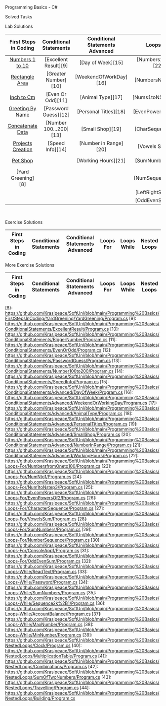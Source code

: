 Programming Basics - C#

Solved Tasks

Lab Solutions
&nbsp;

| First Steps in Coding | Conditional Statements | Conditional Statements Advanced | Loops For | Loops While | Nested Loops |
| :---: | :---: | :---: | :---: | :---: | :---: | 
| [Numbers 1 to 10][1]  | [Excellent Result][9] | [Day of Week][15]     | [Numbers1to100][22]| [Read Text][32]   | [Clock][39]              |
| [Rectangle Area][2]   | [Greater Number][10]  | [WeekendOfWorkDay][16]| [NumbersNto1][23]  | [Password][33]    | [MultiplicationTable][40]|
| [Inch to Cm][3]       | [Even Or Odd][11]     | [Animal Type][17]     | [Nums1toNStep3[24] | [Sum Numbers][34] | [Combinations][41]       |
| [Greeting By Name][4] | [Password Guess][12]  | [Personal Titles][18] | [EvenPowersOf2[25] | [Sequence2k+1][35]| [Sum of Two Numbers][42] |
| [Concatenate Data][5] | [Number 100...200][13]| [Small Shop][19]      | [CharSequence[26]  | [Acc Balance][36] | [Travelling][43]         |
| [Projects Creation][6]| [Speed Info][14]      | [Number in Range][20] | [Vowels Sum[27]    | [Max Number][37]  | [Building][44]           |
| [Pet Shop][7]         |                       | [Working Hours][21]   | [SumNumbers][28]   | [Min Number][38]  |                          |
| [Yard Greening][8]    |                       |                       | [NumSequence][29]  |  
|                       |                       |                       | [LeftRightSum][30] | 
|                       |                       |                       | [OddEvenSum][31]   | 

&nbsp;

Exercise Solutions
&nbsp;

| First Steps in Coding | Conditional Statements | Conditional Statements Advanced | Loops For | Loops While | Nested Loops |
| :---: | :---: | :---: | :---: | :---: | :---: | 



More Exercise Solutions
&nbsp;

| First Steps in Coding | Conditional Statements | Conditional Statements Advanced | Loops For | Loops While | Nested Loops |
| :---: | :---: | :---: | :---: | :---: | :---: | 
















[1]: https://github.com/Krasipeace/SoftUni/blob/main/Programming%20Basics/FirstStepsInCoding/Num1to10/Num1to10/Program.cs
[2]: https://github.com/Krasipeace/SoftUni/blob/main/Programming%20Basics/FirstStepsInCoding/RectangleArea/RectangleArea/Program.cs
[3]: https://github.com/Krasipeace/SoftUni/blob/main/Programming%20Basics/FirstStepsInCoding/InchestoCentimeters/InchestoCentimeters/Program.cs
[4]: https://github.com/Krasipeace/SoftUni/blob/main/Programming%20Basics/FirstStepsInCoding/GreetingByName/GreetingByName/Program.cs
[5]: https://github.com/Krasipeace/SoftUni/blob/main/Programming%20Basics/FirstStepsInCoding/ConcatenateData/ConcatenateData/Program.cs
[6]: https://github.com/Krasipeace/SoftUni/blob/main/Programming%20Basics/FirstStepsInCoding/ProjectsCreation/ProjectsCreation/Program.cs 
[7]: https://github.com/Krasipeace/SoftUni/blob/main/Programming%20Basics/FirstStepsInCoding/PetShop/PetShop/Program.cs
[8}: https://github.com/Krasipeace/SoftUni/blob/main/Programming%20Basics/FirstStepsInCoding/YardGreening/YardGreening/Program.cs
[9]: https://github.com/Krasipeace/SoftUni/blob/main/Programming%20Basics/ConditionalStatements/ExcellentResult/Program.cs
[10]: https://github.com/Krasipeace/SoftUni/blob/main/Programming%20Basics/ConditionalStatements/BiggerNumber/Program.cs
[11]: https://github.com/Krasipeace/SoftUni/blob/main/Programming%20Basics/ConditionalStatements/EvenOrOdd/Program.cs
[12]: https://github.com/Krasipeace/SoftUni/blob/main/Programming%20Basics/ConditionalStatements/PasswordGuess/Program.cs
[13]: https://github.com/Krasipeace/SoftUni/blob/main/Programming%20Basics/ConditionalStatements/Number100to200/Program.cs
[14]: https://github.com/Krasipeace/SoftUni/blob/main/Programming%20Basics/ConditionalStatements/SpeedInfo/Program.cs
[15]: https://github.com/Krasipeace/SoftUni/blob/main/Programming%20Basics/ConditionalStatementsAdvanced/DayOfWeek/Program.cs
[16]: https://github.com/Krasipeace/SoftUni/blob/main/Programming%20Basics/ConditionalStatementsAdvanced/WeekendOrWorkingDay/Program.cs
[17]: https://github.com/Krasipeace/SoftUni/blob/main/Programming%20Basics/ConditionalStatementsAdvanced/AnimalType/Program.cs
[18]: https://github.com/Krasipeace/SoftUni/blob/main/Programming%20Basics/ConditionalStatementsAdvanced/PersonalTitles/Program.cs
[19]: https://github.com/Krasipeace/SoftUni/blob/main/Programming%20Basics/ConditionalStatementsAdvanced/SmallShop/Program.cs
[20]: https://github.com/Krasipeace/SoftUni/blob/main/Programming%20Basics/ConditionalStatementsAdvanced/NumberInRange/Program.cs
[21}: https://github.com/Krasipeace/SoftUni/blob/main/Programming%20Basics/ConditionalStatementsAdvanced/WorkingHours/Program.cs
[22]: https://github.com/Krasipeace/SoftUni/blob/main/Programming%20Basics/Loops-For/NumbersfromOneto100/Program.cs
[23]: https://github.com/Krasipeace/SoftUni/blob/main/Programming%20Basics/Loops-For/NumNto1/Program.cs
[24]: https://github.com/Krasipeace/SoftUni/blob/main/Programming%20Basics/Loops-For/Num1toNstep3/Program.cs
[25]: https://github.com/Krasipeace/SoftUni/blob/main/Programming%20Basics/Loops-For/EvenPowersOf2/Program.cs
[26]: https://github.com/Krasipeace/SoftUni/blob/main/Programming%20Basics/Loops-For/CharacterSequence/Program.cs
[27]: https://github.com/Krasipeace/SoftUni/blob/main/Programming%20Basics/Loops-For/VowelsSum/Program.cs
[28]: https://github.com/Krasipeace/SoftUni/blob/main/Programming%20Basics/Loops-For/SumNumbers/Program.cs
[29]: https://github.com/Krasipeace/SoftUni/blob/main/Programming%20Basics/Loops-For/NumberSequence/Program.cs
[30]: https://github.com/Krasipeace/SoftUni/blob/main/Programming%20Basics/Loops-For/ConsoleApp1/Program.cs
[31]: https://github.com/Krasipeace/SoftUni/blob/main/Programming%20Basics/Loops-For/OddEvenSum/Program.cs
[32]: https://github.com/Krasipeace/SoftUni/blob/main/Programming%20Basics/Loops-While/ReadText/Program.cs
[33]: https://github.com/Krasipeace/SoftUni/blob/main/Programming%20Basics/Loops-While/Password/Program.cs
[34]: https://github.com/Krasipeace/SoftUni/blob/main/Programming%20Basics/Loops-While/SumNumbers/Program.cs
[35]: https://github.com/Krasipeace/SoftUni/blob/main/Programming%20Basics/Loops-While/Sequence2k%2B1/Program.cs
[36]: https://github.com/Krasipeace/SoftUni/blob/main/Programming%20Basics/Loops-While/AccountBalance/Program.cs
[37]: https://github.com/Krasipeace/SoftUni/blob/main/Programming%20Basics/Loops-While/MaxNumber/Program.cs
[38]: https://github.com/Krasipeace/SoftUni/blob/main/Programming%20Basics/Loops-While/MinNumber/Program.cs
[39]: https://github.com/Krasipeace/SoftUni/blob/main/Programming%20Basics/NestedLoops/Clock/Program.cs
[40]: https://github.com/Krasipeace/SoftUni/blob/main/Programming%20Basics/NestedLoops/MultiplicationTable/Program.cs
[41]: https://github.com/Krasipeace/SoftUni/blob/main/Programming%20Basics/NestedLoops/Combinations/Program.cs
[42]: https://github.com/Krasipeace/SoftUni/blob/main/Programming%20Basics/NestedLoops/SumOfTwoNumbers/Program.cs
[43]: https://github.com/Krasipeace/SoftUni/blob/main/Programming%20Basics/NestedLoops/Travelling/Program.cs
[44]: https://github.com/Krasipeace/SoftUni/blob/main/Programming%20Basics/NestedLoops/Building/Program.cs

[45]:
[47]:
[48]:
[49]: 
[50]:
[51]: 
 